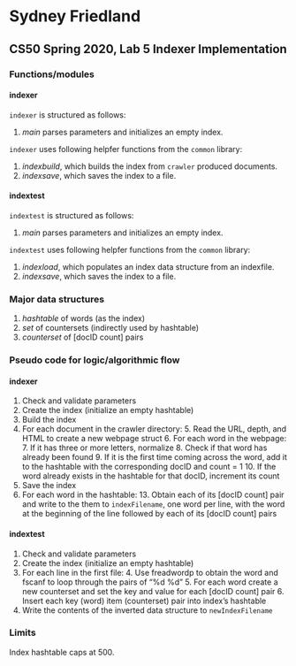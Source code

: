 # Sydney Friedland
## CS50 Spring 2020, Lab 5 Indexer Implementation

### Functions/modules
#### indexer

`indexer` is structured as follows:

  1. *main* parses parameters and initializes an empty index.

`indexer` uses following helpfer functions from the `common` library:
  1. *indexbuild*, which builds the index from `crawler` produced documents.
  2. *indexsave*, which saves the index to a file.

#### indextest

`indextest` is structured as follows:

1. *main* parses parameters and initializes an empty index.

`indextest` uses following helpfer functions from the `common` library:
  1. *indexload*, which populates an index data structure from an indexfile.
  2. *indexsave*, which saves the index to a file.

### Major data structures

 1. *hashtable* of words (as the index)
 2. *set* of countersets (indirectly used by hashtable)
 3. *counterset* of [docID count] pairs

### Pseudo code for logic/algorithmic flow
#### indexer 

1. Check and validate parameters
2. Create the index (initialize an empty hashtable)
3. Build the index
4. For each document in the crawler directory:
    5. Read the URL, depth, and HTML to create a new webpage struct
    6. For each word in the webpage:
        7. If it has three or more letters, normalize
        8. Check if that word has already been found
            9. If it is the first time coming across the word, add it to the hashtable with the corresponding docID and count = 1
            10. If the word already exists in the hashtable for that docID, increment its count
11. Save the index
12. For each word in the hashtable:
    13. Obtain each of its [docID count] pair and write to the them to `indexFilename`, one word per line, with the word at the beginning of the line followed by each of its [docID count] pairs

#### indextest

1. Check and validate parameters
2. Create the index (initialize an empty hashtable)
3. For each line in the first file:
    4. Use freadwordp to obtain the word and fscanf to loop through the pairs of “%d %d”
    5. For each word create a new counterset and set the key and value for each [docID count] pair
    6. Insert each key (word) item (counterset) pair into index’s hashtable
7. Write the contents of the inverted data structure to `newIndexFilename`

### Limits

Index hashtable caps at 500.